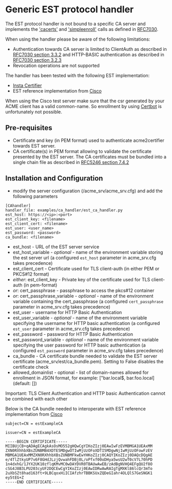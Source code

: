 <!-- markdownlint-disable  MD013 -->
<!-- wiki-title CA handler using EST protocol -->
# Generic EST protocol handler

The EST protocol handler is not bound to a specific CA server and implements the ['cacerts'](https://tools.ietf.org/html/rfc7030#section-2.1) and ['simpleenroll'](https://tools.ietf.org/html/rfc7030#section-2.2) calls as defined in [RFC7030](https://tools.ietf.org/html/rfc7030).

When using the handler please be aware of the following limitations:

- Authentication towards CA server is limited to ClientAuth as described in [RFC7030 section 3.3.2](https://tools.ietf.org/html/rfc7030#section-3.3.2) and HTTP-BASIC authentication as described in [RFC7030 section 3.2.3](https://tools.ietf.org/html/rfc7030#section-3.2.3)
- Revocation operations are not supported

The handler has been tested with the following EST implementation:

- [Insta Certifier](https://www.insta.fi/en/services/cyber-security/insta-certifier)
- EST reference implementation from [Cisco](http://testrfc7030.com/)

When using the Cisco test server make sure that the csr generated by your ACME client has a valid common-name. So enrollment by using [Certbot](https://certbot.eff.org/) is unfortunately not possible.

## Pre-requisites

- Certificate and key (in PEM format) used to authenticate acme2certifier towards EST server.
- CA certificate(s) in PEM format allowing to validate the certificate presented by the EST server. The CA certificates must be bundled into a single chain file as described in [RFC5246 section 7.4.2](https://tools.ietf.org/html/rfc5246#section-7.4.2)

## Installation and Configuration

- modify the server configuration (/acme_srv/acme_srv.cfg) and add the following parameters

```config
[CAhandler]
handler_file: examples/ca_handler/est_ca_handler.py
est_host: https://<ip>:<port>
est_client_key: <filename>
est_client_cert: <filename>
est_user: <user_name>
est_password: <password>
ca_bundle: <filename>
```

- est_host - URL of the EST server service
- est_host_variable - *optional* - name of the environment variable storing the est server url (a configured `est_host` parameter in acme_srv.cfg takes precedence)
- est_client_cert - Certificate used for TLS client-auth (in either PEM or PKCS#12 format)
- _either_: est_client_key - Private key of the certificate used for TLS client-auth (in pem-format)
- _or_: cert_passphrase - passphrase to access the pkcs#12 container
- _or_: cert_passphrase_variable - *optional* - name of the environment variable containing the cert_passphrase (a configured `cert_passphrase` parameter in acme_srv.cfg takes precedence)
- est_user - username for HTTP Basic Authentication
- est_user_variable - *optional* - name of the environment variable specifying the username for HTTP basic authentication (a configured `est_user` parameter in acme_srv.cfg takes precedence)
- est_password - password for HTTP Basic Authentication
- est_password_variable - *optional* - name of the environment variable specifying the user password for HTTP basic authentication (a configured `est_password` parameter in acme_srv.cfg takes precedence)
- ca_bundle - CA certificate bundle needed to validate the EST server certificate (acme_srv/est/ca_bundle.pem). Setting to False disables the certificate check
- allowed_domainlist - optional - list of domain-names allowed for enrollment in JSON format, for example: ["bar.local$, bar.foo.local] (default: [])

Important: TLS Client Authentication and HTTP basic Authentication cannot be combined with each other

Below is the CA bundle needed to interoperate with EST reference implementation from [Cisco](http://testrfc7030.com/)

```pem
subject=CN = estExampleCA

issuer=CN = estExampleCA

-----BEGIN CERTIFICATE-----
MIIBUjCB+qADAgECAgkAsOsMO552gHQwCgYIKoZIzj0EAwIwFzEVMBMGA1UEAxMM
ZXN0RXhhbXBsZUNBMB4XDTE5MDgwOTIwMjUzOFoXDTI5MDgwNjIwMjUzOFowFzEV
MBMGA1UEAxMMZXN0RXhhbXBsZUNBMFkwEwYHKoZIzj0CAQYIKoZIzj0DAQcDQgAE
e/4TlZtkyUP7v6F8GHdJLzjQvwahFDBj0L/oPfxf00oDHya5wsU2wT0cV7L70hPD
1n4dxhG/1JYX2UK10zflqKMvMC0wDAYDVR0TBAUwAwEB/zAdBgNVHQ4EFgQU2f8O
cSG4J8B3LPU203cyUF2DQCEwCgYIKoZIzj0EAwIDRwAwRAIgTgMXKl86lcQr3mTo
2uXbSZt8had163ft+9LBCqoxHiICIAfzhrTBBKSUxZQDeGIahr4OLQlS7GeSNGK1
ey5tEG+Z
-----END CERTIFICATE-----
```
